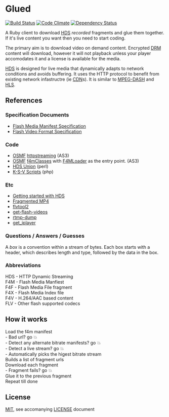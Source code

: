 # Glued

[![Build Status][travis-badge]][travis]
[![Code Climate][codeclimate-badge]][codeclimate]
[![Dependency Status][gemnasium-badge]][gemnasium]

A Ruby client to download [HDS][hds] *recorded* fragments and glue them together. If it's live content you want then you need to start coding.  

The primary aim is to download video on demand content. Encrypted [DRM][] content will download, however it will not playback unless your player accomodates it and a license is available for the media.  

[HDS][hds] is designed for live media that dynamically adapts to network conditions and avoids buffering. It uses the HTTP protocol to benefit from existing network infastructre (ie [CDN][cdn]s). It is similar to [MPEG-DASH][mpeg-dash] and [HLS][hls].

## References

### Specification Documents

* [Flash Media Manifest Specification][f4m-spec]
* [Flash Video Format Specification][f4v-spec]

### Code

* [OSMF][] [httpstreaming][osmf-httpstreaming] (AS3)
* [OSMF][] [f4mClasses][osmf-f4mclasses] with [F4MLoader][osmf-f4mloader] as the entry point. (AS3)
* [HDS Union](https://github.com/AndyA/hds_union) (perl)
* [K-S-V Scripts](https://github.com/K-S-V/Scripts/blob/master/AdobeHDS.php) (php)

### Etc

* [Getting started with HDS](http://www.thekuroko.com/http-dynamic-streaming-getting-started/)
* [Fragmented MP4](http://technology-pedia.blogspot.co.uk/2012/09/fragmented-mp4-format-fmp4-f4f-adobe.html)
* [flvtool2](https://github.com/unnu/flvtool2)
* [get-flash-videos](https://github.com/monsieurvideo/get-flash-videos)
* [rtmp-dump](http://rtmpdump.mplayerhq.hu)
* [get_iplayer](https://github.com/dinkypumpkin/get_iplayer/)

### Questions / Answers / Guesses

A *box* is a convention within a stream of bytes. Each box starts with a header, which describes length and type, followed by the data in the box.

### Abbreviations

HDS - HTTP Dynamic Streaming  
F4M - Flash Media Manfiest  
F4F - Flash Media File fragment  
F4X - Flash Media Index file  
F4V - H.264/AAC based content  
FLV - Other flash supported codecs  

## How it works

Load the f4m manifest  
    - Bad url? go 💥  
    - Detect any alternate bitrate manifests? go 💥  
    - Detect a live stream? go 💥  
    - Automatically picks the higest bitrate stream  
Builds a list of fragment urls  
Download each fragment  
    - Fragment fails? go 💥  
Glue it to the previous fragment  
Repeat till done  

## License

[MIT][], see accomanying [LICENSE](LICENSE) document

[ruby]: https://www.ruby-lang.org
[hds]: http://www.adobe.com/uk/products/hds-dynamic-streaming.html "Adobe HTTP Dynamic Streaming"
[cdn]: http://en.wikipedia.org/wiki/Content_delivery_network
[hls]: http://en.wikipedia.org/wiki/HTTP_Live_Streaming
[mpeg-dash]: http://en.wikipedia.org/wiki/MPEG_DASH
[OSMF]: http://osmf.org/ "Open Source Media Framework"
[osmf-httpstreaming]: http://opensource.adobe.com/svn/opensource/osmf/trunk/framework/OSMF/org/osmf/net/httpstreaming/
[osmf-f4mclasses]: http://opensource.adobe.com/svn/opensource/osmf/trunk/framework/OSMF/org/osmf/elements/f4mClasses/
[osmf-f4mloader]: http://opensource.adobe.com/svn/opensource/osmf/trunk/framework/OSMF/org/osmf/elements/F4MLoader.as
[f4m-spec]: doc/adobe-media-manifest-specification.pdf 
[f4v-spec]: doc/adobe-flash-video-file-format-spec.pdf
[MIT]: http://opensource.org/licenses/MIT
[DRM]: http://en.wikipedia.org/wiki/Digital_rights_management

[gemnasium-badge]: https://gemnasium.com/simongregory/glued.png
[gemnasium]: https://gemnasium.com/simongregory/glued
[codeclimate-badge]: https://codeclimate.com/github/simongregory/glued.png
[codeclimate]: https://codeclimate.com/github/simongregory/glued
[travis-badge]: https://travis-ci.org/simongregory/glued.png?branch=master
[travis]: https://travis-ci.org/simongregory/glued
